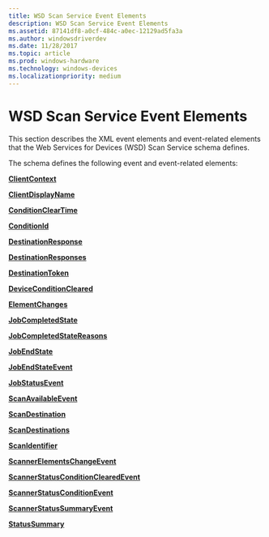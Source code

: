 ```yaml
---
title: WSD Scan Service Event Elements
description: WSD Scan Service Event Elements
ms.assetid: 87141df8-a0cf-484c-a0ec-12129ad5fa3a
ms.author: windowsdriverdev
ms.date: 11/28/2017
ms.topic: article
ms.prod: windows-hardware
ms.technology: windows-devices
ms.localizationpriority: medium
---
```


# WSD Scan Service Event Elements


This section describes the XML event elements and event-related elements that the Web Services for Devices (WSD) Scan Service schema defines.

The schema defines the following event and event-related elements:

[**ClientContext**](clientcontext.md)

[**ClientDisplayName**](clientdisplayname.md)

[**ConditionClearTime**](conditioncleartime.md)

[**ConditionId**](conditionid.md)

[**DestinationResponse**](destinationresponse.md)

[**DestinationResponses**](destinationresponses.md)

[**DestinationToken**](destinationtoken.md)

[**DeviceConditionCleared**](deviceconditioncleared.md)

[**ElementChanges**](elementchanges.md)

[**JobCompletedState**](jobcompletedstate.md)

[**JobCompletedStateReasons**](jobcompletedstatereasons.md)

[**JobEndState**](jobendstate.md)

[**JobEndStateEvent**](jobendstateevent.md)

[**JobStatusEvent**](jobstatusevent.md)

[**ScanAvailableEvent**](scanavailableevent.md)

[**ScanDestination**](scandestination.md)

[**ScanDestinations**](scandestinations.md)

[**ScanIdentifier**](scanidentifier.md)

[**ScannerElementsChangeEvent**](scannerelementschangeevent.md)

[**ScannerStatusConditionClearedEvent**](scannerstatusconditionclearedevent.md)

[**ScannerStatusConditionEvent**](scannerstatusconditionevent.md)

[**ScannerStatusSummaryEvent**](scannerstatussummaryevent.md)

[**StatusSummary**](statussummary.md)

 

 





